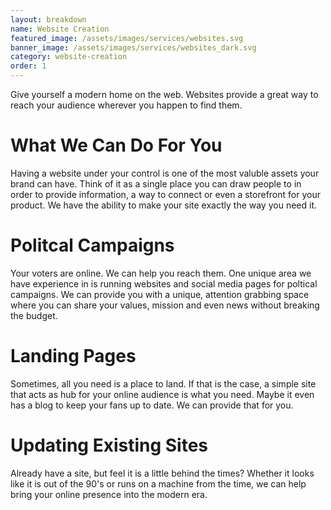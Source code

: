 ```yaml
---
layout: breakdown
name: Website Creation
featured_image: /assets/images/services/websites.svg
banner_image: /assets/images/services/websites_dark.svg
category: website-creation
order: 1
---
```


Give yourself a modern home on the web. Websites provide a great way to reach your audience wherever you happen to find them.

<!--more-->

<div class="py-5">
  <div class="container">
    <h1 class="pb-3">What We Can Do For You</h1>
    <p>Having a website under your control is one of the most valuble assets your brand can have. Think of it as a single place you can draw people to in order to provide information, a way to connect or even a storefront for your product. We have the ability to make your site exactly the way you need it.</p>
  </div>
</div>

<div class="py-5 bg-gray-matter">
  <div class="container">
    <h1 class="pb-3">Politcal Campaigns</h1>
    <p>Your voters are online. We can help you reach them. One unique area we have experience in is running websites and social media pages for poltical campaigns. We can provide you with a unique, attention grabbing space where you can share your values, mission and even news without breaking the budget.</p>
  </div>
</div>

<div class="py-5">
  <div class="container">
    <h1 class="pb-3">Landing Pages</h1>
    <p>Sometimes, all you need is a place to land. If that is the case, a simple site that acts as hub for your online audience is what you need. Maybe it even has a blog to keep your fans up to date. We can provide that for you.</p>
  </div>
</div>

<div class="py-5 bg-gray-matter">
  <div class="container">
    <h1 class="pb-3">Updating Existing Sites</h1>
    <p>Already have a site, but feel it is a little behind the times? Whether it looks like it is out of the 90's or runs on a machine from the time, we can help bring your online presence into the modern era.</p>
  </div>
</div>